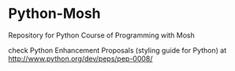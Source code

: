 # Python-Mosh
Repository for Python Course of Programming with Mosh

check Python Enhancement Proposals (styling guide for Python) at http://www.python.org/dev/peps/pep-0008/
